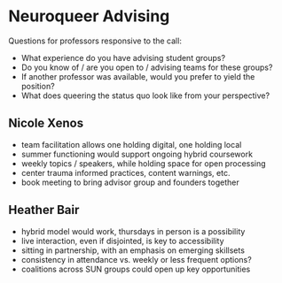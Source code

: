 
Neuroqueer Advising
===================

Questions for professors responsive to the call:

 * What experience do you have advising student groups?
 * Do you know of / are you open to / advising teams for these groups?
 * If another professor was available, would you prefer to yield the position?
 * What does queering the status quo look like from your perspective?


Nicole Xenos
------------

 * team facilitation allows one holding digital, one holding local
 * summer functioning would support ongoing hybrid coursework
 * weekly topics / speakers, while holding space for open processing
 * center trauma informed practices, content warnings, etc.
 * book meeting to bring advisor group and founders together


Heather Bair
------------

 * hybrid model would work, thursdays in person is a possibility
 * live interaction, even if disjointed, is key to accessibility
 * sitting in partnership, with an emphasis on emerging skillsets
 * consistency in attendance vs. weekly or less frequent options?
 * coalitions across SUN groups could open up key opportunities


